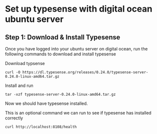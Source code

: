 # Set up typesense with digital ocean ubuntu server

## Step 1: Download & Install Typesense

Once you have logged into your ubuntu server on digital ocean, run the following commands to download and install typesense

Download typsense
```shell
curl -O https://dl.typesense.org/releases/0.24.0/typesense-server-0.24.0-linux-amd64.tar.gz
```

Install and run
```shell
tar -xzf typesense-server-0.24.0-linux-amd64.tar.gz
```

Now we should have typesense installed.

This is an optional command we can run to see if typesense has installed correctly
```shell
curl http://localhost:8108/health
```